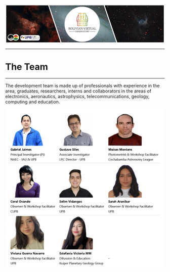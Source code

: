 ![Intro Banner](im/Baner_v1_LCO_1.jpg)

---

# The Team

---

The development team is made up of professionals with experience in the area, graduates, researchers, interns and collaborators in the areas of electronics, aeronautics, astrophysics, telecommunications, geology, computing and education.

![Intro Banner](im/TeamBVO.png)

<!--
<table>
  <tr>
    <td><img src="im/GJaimes_p.jpg" alt="Gabriel Jaimes" width="150" height="150"/><br><strong>Gabriel Jaimes</strong><br>Principal Investigator (PI)<br>NAEC - IAU & UPB</td>
    <td><img src="im/GustavoSiles.jpg" alt="Gustavo Siles" width="150" height="150"/><br><strong>Gustavo Siles</strong><br>Associate Investigator<br>LRC Director - UPB</td>
    <td><img src="im/Moises_Montero.jpg" alt="Moises Montero" width="150" height="150"/><br><strong>Moises Montero</strong><br>Photometrist & Workshop Facilitator<br>Cochabamba Astronomy League</td>
  </tr>
  <tr>
    <td><img src="im/Coral_Ovando.png" alt="Coral Ovando" width="150" height="150"/><br><strong>Coral Ovando</strong><br>Observer & Workshop Facilitator<br>CUPB</td>
    <td><img src="im/Selim_Vidangos.jpg" alt="Selim Vidangos" width="150" height="150"/><br><strong>Selim Vidangos</strong><br>Observer & Workshop Facilitator<br>UPB</td>
    <td><img src="im/Sarah_Aranibar.jpg" alt="Sarah Aranibar" width="150" height="150"/><br><strong>Sarah Aranibar</strong><br>Observer & Workshop Facilitator<br>UPB</td>
  </tr>
  <tr>
    <td><img src="im/Viviana_Guerra_Navarro.jpg" alt="Viviana Guerra" width="150" height="150"/><br><strong>Viviana Guerra Navarro</strong><br>Observer & Workshop Facilitator<br>UPB</td>
    <td><img src="im/Estefania_Victoria_MM.jpg" alt="Estefania Victoria MM" width="150" height="150"/><br><strong>Estefania Victoria MM</strong><br>Difussion & Education<br>Kuiper Planetary Geology Group</td>
    <td><img src="im/white copy.jpg" alt="White Space" width="150" height="150"/><br><strong>-</strong></td>
  </tr>
</table>
-->